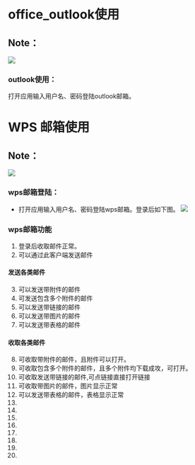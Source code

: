 
# office_outlook使用
## Note：  
 ![](https://github.com/openthos/community-analysis/blob/master/pic/using-instractions-pic/outlook.png)

### outlook使用：  
打开应用输入用户名、密码登陆outlook邮箱。
# WPS 邮箱使用
## Note：  
 ![](https://github.com/openthos/community-analysis/blob/master/pic/using-instractions-pic/wps-email.png)

### wps邮箱登陆：  
- 打开应用输入用户名、密码登陆wps邮箱。登录后如下图。
 ![](https://github.com/openthos/community-analysis/blob/master/pic/using-instractions-pic/tmp_4543-Screenshot_2016-12-27-15-54-231526350674.png)

### wps邮箱功能
1. 登录后收取邮件正常。
2. 可以通过此客户端发送邮件

#### 发送各类邮件
3. 可以发送带附件的邮件
4. 可发送包含多个附件的邮件
5. 可以发送带链接的邮件
6. 可以发送带图片的邮件
7. 可以发送带表格的邮件

#### 收取各类邮件
8. 可收取带附件的邮件，且附件可以打开。
9. 可收取包含多个附件的邮件，且多个附件均下载成攻，可打开。
10. 可收取发送带链接的邮件,可点链接直接打开链接
11. 可收取带图片的邮件，图片显示正常
12. 可以发送带表格的邮件，表格显示正常
13. 
14. 
15. 
16. 
17. 
18. 
19. 
20. 


